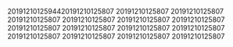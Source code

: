 2019121012594420191210125807
20191210125807
20191210125807
20191210125807
20191210125807
20191210125807
20191210125807
20191210125807
20191210125807
20191210125807
20191210125807
20191210125807
20191210125807
20191210125807
20191210125807
